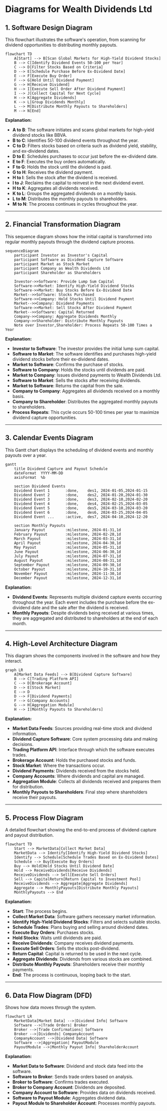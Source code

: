 Diagrams for Wealth Dividends Ltd
=================================

1\. Software Design Diagram
---------------------------

This flowchart illustrates the software's operation, from scanning for dividend opportunities to distributing monthly payouts.

```mermaid
flowchart TD
    A[Start] --> B[Scan Global Markets for High-Yield Dividend Stocks]
    B --> C[Identify Dividend Events 50-100 per Year]
    C --> D[Filter Stocks Based on Criteria]
    D --> E[Schedule Purchase Before Ex-Dividend Date]
    E --> F[Execute Buy Order]
    F --> G[Hold Until Dividend Payment]
    G --> H[Receive Dividend]
    H --> I[Execute Sell Order After Dividend Payment]
    I --> J[Collect Capital for Next Cycle]
    H --> K[Aggregate Dividends]
    K --> L[Group Dividends Monthly]
    L --> M[Distribute Monthly Payouts to Shareholders]
    M --> N[End]
```

**Explanation:**

-   **A to B**: The software initiates and scans global markets for high-yield dividend stocks like BBVA.
-   **B to C**: Identifies 50-100 dividend events throughout the year.
-   **C to D**: Filters stocks based on criteria such as dividend yield, stability, and ex-dividend dates.
-   **D to E**: Schedules purchases to occur just before the ex-dividend date.
-   **E to F**: Executes the buy orders automatically.
-   **F to G**: Holds the stock until the dividend is paid.
-   **G to H**: Receives the dividend payment.
-   **H to I**: Sells the stock after the dividend is received.
-   **I to J**: Reclaims the capital to reinvest in the next dividend event.
-   **H to K**: Aggregates all dividends received.
-   **K to L**: Groups the aggregated dividends on a monthly basis.
-   **L to M**: Distributes the monthly payouts to shareholders.
-   **M to N**: The process continues in cycles throughout the year.

* * * * *

2\. Financial Transformation Diagram
------------------------------------

This sequence diagram shows how the initial capital is transformed into regular monthly payouts through the dividend capture process.

```mermaid
sequenceDiagram
    participant Investor as Investor's Capital
    participant Software as Dividend Capture Software
    participant Market as Stock Market
    participant Company as Wealth Dividends Ltd
    participant Shareholder as Shareholders

    Investor->>Software: Provide Lump Sum Capital
    Software->>Market: Identify High-Yield Dividend Stocks
    Software->>Market: Buy Stocks Before Ex-Dividend Date
    Market-->>Software: Stocks Purchased
    Software->>Company: Hold Stocks Until Dividend Payment
    Market-->>Company: Dividend Payments
    Software->>Market: Sell Stocks After Dividend Payment
    Market-->>Software: Capital Returned
    Company->>Company: Aggregate Dividends Monthly
    Company->>Shareholder: Distribute Monthly Payouts
    Note over Investor,Shareholder: Process Repeats 50-100 Times a Year
```

**Explanation:**

-   **Investor to Software**: The investor provides the initial lump sum capital.
-   **Software to Market**: The software identifies and purchases high-yield dividend stocks before their ex-dividend dates.
-   **Market to Software**: Confirms the purchase of stocks.
-   **Software to Company**: Holds the stocks until dividends are paid.
-   **Market to Company**: Issues dividend payments to Wealth Dividends Ltd.
-   **Software to Market**: Sells the stocks after receiving dividends.
-   **Market to Software**: Returns the capital from the sale.
-   **Company to Company**: Aggregates all dividends received on a monthly basis.
-   **Company to Shareholder**: Distributes the aggregated monthly payouts to shareholders.
-   **Process Repeats**: This cycle occurs 50-100 times per year to maximize dividend capture opportunities.

* * * * *

3\. Calendar Events Diagram
---------------------------

This Gantt chart displays the scheduling of dividend events and monthly payouts over a year.


```mermaid
gantt
    title Dividend Capture and Payout Schedule
    dateFormat  YYYY-MM-DD
    axisFormat  %b

    section Dividend Events
    Dividend Event 1       :done,    des1, 2024-01-05,2024-01-15
    Dividend Event 2       :done,    des2, 2024-01-20,2024-01-30
    Dividend Event 3       :done,    des3, 2024-02-10,2024-02-20
    Dividend Event 4       :done,    des4, 2024-02-25,2024-03-05
    Dividend Event 5       :done,    des5, 2024-03-10,2024-03-20
    Dividend Event 6       :done,    des6, 2024-03-25,2024-04-05
    Dividend Event ...     :active,  des7, 2024-04-10,2024-12-20

    section Monthly Payouts
    January Payout         :milestone, 2024-01-31,1d
    February Payout        :milestone, 2024-02-28,1d
    March Payout           :milestone, 2024-03-31,1d
    April Payout           :milestone, 2024-04-30,1d
    May Payout             :milestone, 2024-05-31,1d
    June Payout            :milestone, 2024-06-30,1d
    July Payout            :milestone, 2024-07-31,1d
    August Payout          :milestone, 2024-08-31,1d
    September Payout       :milestone, 2024-09-30,1d
    October Payout         :milestone, 2024-10-31,1d
    November Payout        :milestone, 2024-11-30,1d
    December Payout        :milestone, 2024-12-31,1d
```

**Explanation:**

-   **Dividend Events**: Represents multiple dividend capture events occurring throughout the year. Each event includes the purchase before the ex-dividend date and the sale after the dividend is received.
-   **Monthly Payouts**: Despite dividends being received at various times, they are aggregated and distributed to shareholders at the end of each month.

* * * * *

4\. High-Level Architecture Diagram
-----------------------------------

This diagram shows the components involved in the software and how they interact.


```mermaid
graph LR
    A[Market Data Feeds] --> B[Dividend Capture Software]
    B --> C[Trading Platform API]
    C --> D[Brokerage Account]
    D --> E[Stock Market]
    E --> D
    D --> F[Dividend Payments]
    F --> G[Company Accounts]
    G --> H[Aggregation Module]
    H --> I[Monthly Payouts to Shareholders]
```

**Explanation:**

-   **Market Data Feeds**: Sources providing real-time stock and dividend information.
-   **Dividend Capture Software**: Core system processing data and making decisions.
-   **Trading Platform API**: Interface through which the software executes trades.
-   **Brokerage Account**: Holds the purchased stocks and funds.
-   **Stock Market**: Where the transactions occur.
-   **Dividend Payments**: Dividends received from the stocks held.
-   **Company Accounts**: Where dividends and capital are managed.
-   **Aggregation Module**: Collects all dividends received and prepares them for distribution.
-   **Monthly Payouts to Shareholders**: Final step where shareholders receive their payouts.

* * * * *

5\. Process Flow Diagram
------------------------

A detailed flowchart showing the end-to-end process of dividend capture and payout distribution.


```mermaid
flowchart TD
    Start --> MarketData[Collect Market Data]
    MarketData --> Identify[Identify High-Yield Dividend Stocks]
    Identify --> Schedule[Schedule Trades Based on Ex-Dividend Dates]
    Schedule --> Buy[Execute Buy Orders]
    Buy --> Hold[Hold Stocks Until Dividend Date]
    Hold --> ReceiveDividends[Receive Dividends]
    ReceiveDividends --> Sell[Execute Sell Orders]
    Sell --> CapitalReturn[Return Capital to Investment Pool]
    ReceiveDividends --> Aggregate[Aggregate Dividends]
    Aggregate --> MonthlyPayouts[Distribute Monthly Payouts]
    MonthlyPayouts --> End
```

**Explanation:**

-   **Start**: The process begins.
-   **Collect Market Data**: Software gathers necessary market information.
-   **Identify High-Yield Dividend Stocks**: Filters and selects suitable stocks.
-   **Schedule Trades**: Plans buying and selling around dividend dates.
-   **Execute Buy Orders**: Purchases stocks.
-   **Hold Stocks**: Waits until dividends are paid.
-   **Receive Dividends**: Company receives dividend payments.
-   **Execute Sell Orders**: Sells the stocks post-dividend.
-   **Return Capital**: Capital is returned to be used in the next cycle.
-   **Aggregate Dividends**: Dividends from various stocks are combined.
-   **Distribute Monthly Payouts**: Shareholders receive their monthly payments.
-   **End**: The process is continuous, looping back to the start.

* * * * *

6\. Data Flow Diagram (DFD)
---------------------------

Shows how data moves through the system.

```mermaid
flowchart LR
    MarketData[Market Data] -->|Dividend Info| Software
    Software -->|Trade Orders| Broker
    Broker -->|Trade Confirmations| Software
    Broker -->|Dividends| CompanyAccount
    CompanyAccount -->|Dividend Data| Software
    Software -->|Aggregation| PayoutModule
    PayoutModule -->|Monthly Payout Info| ShareholderAccount
```

**Explanation:**

-   **Market Data to Software**: Dividend and stock data feed into the software.
-   **Software to Broker**: Sends trade orders based on analysis.
-   **Broker to Software**: Confirms trades executed.
-   **Broker to Company Account**: Dividends are deposited.
-   **Company Account to Software**: Provides data on dividends received.
-   **Software to Payout Module**: Aggregates dividend data.
-   **Payout Module to Shareholder Account**: Processes monthly payouts.
